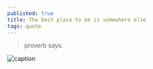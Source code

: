 ```yaml
---
published: true
title: The best place to be is somewhere else
tags: quote
---
```

> proverb says.

![caption](https://64.media.tumblr.com/b66f397e8bd62a84a385db0f5268a114/tumblr_n5bminumxw1qz6f9yo2_640.jpg)



